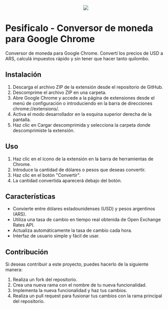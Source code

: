<p align="center">
        <img src="https://github.com/thiagosequeira/Pesificalo-Extension/blob/master/images/icon48.png" />
</p>

# Pesificalo - Conversor de moneda para Google Chrome
Conversor de moneda para Google Chrome. Convertí los precios de USD a ARS, calculá impuestos rápido y sin tener que hacer tanto quilombo.

## Instalación
1. Descarga el archivo ZIP de la extensión desde el repositorio de GitHub.
2. Descomprime el archivo ZIP en una carpeta.
3. Abre Google Chrome y accede a la página de extensiones desde el menú de configuración o introduciendo en la barra de direcciones chrome://extensions/.
4. Activa el modo desarrollador en la esquina superior derecha de la pantalla.
5. Haz clic en Cargar descomprimida y selecciona la carpeta donde descomprimiste la extensión.

## Uso
1. Haz clic en el ícono de la extensión en la barra de herramientas de Chrome.
2. Introduce la cantidad de dólares o pesos que deseas convertir.
3. Haz clic en el botón "Convertir".
4. La cantidad convertida aparecerá debajo del botón.


## Características
- Convierte entre dólares estadounidenses (USD) y pesos argentinos (ARS).
- Utiliza una tasa de cambio en tiempo real obtenida de Open Exchange Rates API.
- Actualiza automáticamente la tasa de cambio cada hora.
- Interfaz de usuario simple y fácil de usar.


## Contribución
Si deseas contribuir a este proyecto, puedes hacerlo de la siguiente manera:
1. Realiza un fork del repositorio.
2. Crea una nueva rama con el nombre de tu nueva funcionalidad.
3. Implementa la nueva funcionalidad y haz tus cambios.
4. Realiza un pull request para fusionar tus cambios con la rama principal del repositorio.
